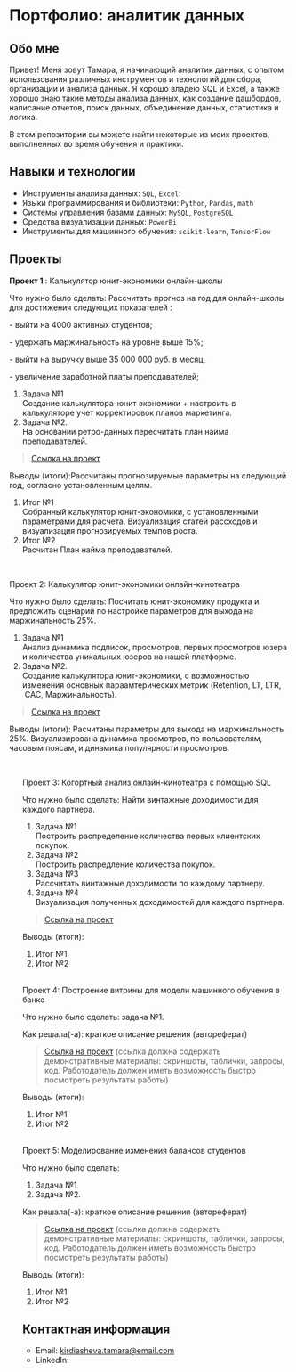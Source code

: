 # Портфолио: аналитик данных

## Обо мне 

Привет! Меня зовут Тамара, я начинающий аналитик данных, с опытом использования различных инструментов и технологий для сбора, организации и анализа данных. 
Я хорошо владею SQL и Excel, а также хорошо знаю такие методы анализа данных, как создание дашбордов, написание отчетов, поиск данных, объединение данных, статистика и логика.

В этом репозитории вы можете найти некоторые из моих проектов, выполненных во время обучения и практики.
<br>

## Навыки и технологии
- Инструменты анализа данных: ``SQL``, ``Excel``: 
- Языки программирования и библиотеки: ``Python``, ``Pandas``, ``math`` 
- Системы управления базами данных: ``MySQL``, ``PostgreSQL``
- Средства визуализации данных: ``PowerBi``
- Инструменты для машинного обучения: ``scikit-learn``, ``TensorFlow``


## Проекты
<p> <strong> Проект 1 </strong >: Калькулятор юнит-экономики онлайн-школы</p>
<p> Что нужно было сделать: Рассчитать прогноз на год для онлайн-школы для достижения следующих показателей :
<p>  - выйти на 4000 активных студентов;
<p>  - удержать маржинальность на уровне выше 15%;
<p>  - выйти на выручку выше 35 000 000 руб. в месяц, 
<p>  - увеличение заработной платы преподавателей;
<ol>
  <li>Задача №1</li> Создание калькулятора-юнит экономики + настроить в калькуляторе учет корректировок планов маркетинга. 
  <li>Задача №2.</li> На основании ретро-данных пересчитать план найма преподавателей.
</ol>

> <a href="https://github.com/kirdiashevatamara/Portfolio/blob/main/%D0%9F%D1%80%D0%BE%D0%B5%D0%BA%D1%82%201">Ссылка на проект</a>
  

<p>Выводы (итоги):Рассчитаны прогнозируемые параметры на следующий год, согласно установленным целям. 
<ol>
  <li>Итог №1</li> Собранный калькулятор юнит-экономики, с установленными параметрами для расчета. Визуализация статей рассходов и визуализация прогнозируемых темпов роста.
  <li>Итог №2</li> Расчитан План найма преподавателей. 
</ol>
<br> 

<p> Проект 2: Калькулятор юнит-экономики онлайн-кинотеатра</p>
<p>Что нужно было сделать: Посчитать юнит-экономику продукта и предложить сценарий по настройке параметров для выхода на маржинальность 25%.
<ol>
  <li>Задача №1</li> Анализ динамика подписок, просмотров, первых просмотров юзера и количества уникальных юзеров на нашей платформе.
  <li>Задача №2.</li> Создание калькулятора юнит-экономики, с возможностью изменения основных параамтерических метрик (Retention, LT,  LTR,  CAC, Маржинальность).
</ol>


> <a href="https://github.com/kirdiashevatamara/Portfolio/blob/main/%D0%9F%D1%80%D0%BE%D0%B5%D0%BA%D1%82%202">Ссылка на проект</a>
 
 
<p>Выводы (итоги): Расчитаны параметры для выхода на маржинальность 25%. Визуализирована динамика просмотров, по пользователям, часовым поясам, и динамика популярности просмотров. 
<ol>
 

<br> 
<p> Проект 3: Когортный анализ онлайн-кинотеатра с помощью SQL</p>
<p>Что нужно было сделать: Найти винтажные доходимости для каждого партнера.
<ol>
  <li>Задача №1</li> Построить распределение количества первых клиентских покупок.
  <li>Задача №2</li> Построить распредление количества покупок.
  <li>Задача №3</li> Рассчитать винтажные доходимости по каждому партнеру.
  <li>Задача №4</li> Визуализация полученных доходимостей для каждого партнера.
</ol>

> <a href="https://drive.google.com/drive/folders/1wdD-mfSeIsHWgrMLJz8Tv_ClAuP_EAOQ?usp=sharing">Ссылка на проект</a>

  <p>Выводы (итоги):<p>
<ol>
  <li>Итог №1</li>
  <li>Итог №2</li>
</ol>

<br> 
<p>Проект 4: Построение витрины для модели машинного обучения в банке </p> 
<p>Что нужно было сделать: задача №1.<p>
  
<p>Как решала(-а): краткое описание решения (автореферат)<p>

> <a href="https://drive.google.com/drive/folders/1QOk5AAh6x7jK_yHgfKI2sUFYR7AWUi5u">Ссылка на проект</a>
(ссылка должна содержать демонстративные материалы: скриншоты, таблички, запросы, код. Работодатель должен иметь возможность быстро посмотреть результаты работы)
  
 <p>Выводы (итоги):<p>
<ol>
  <li>Итог №1</li>
  <li>Итог №2</li>
</ol>
<br> 


<p>Проект 5: Моделирование изменения балансов студентов</p> 
<p>Что нужно было сделать:<p>
<ol>
  <li>Задача №1</li>
  <li>Задача №2.</li>
</ol>

<p>Как решала(-а): краткое описание решения (автореферат)<p>

> <a href="https://github.com/Skyproportfolio/data-analytics-5month/blob/main/Проект%205.xlsx">Ссылка на проект</a>
(ссылка должна содержать демонстративные материалы: скриншоты, таблички, запросы, код. Работодатель должен иметь возможность быстро посмотреть результаты работы)
 
 <p>Выводы (итоги):<p>
<ol>
  <li>Итог №1</li>
  <li>Итог №2</li>
</ol>

## Контактная информация
- Email: kirdiasheva.tamara@email.com
- LinkedIn:
